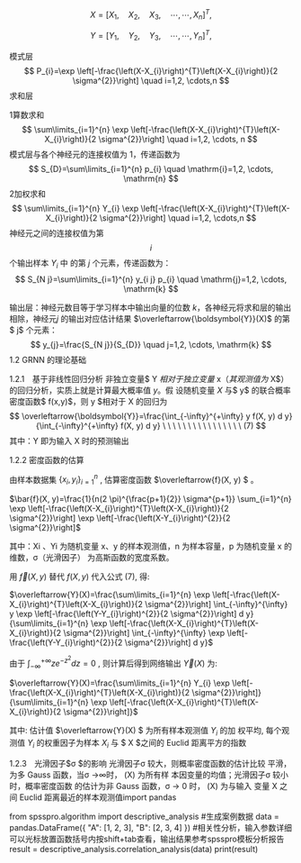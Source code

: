 $$
X=\left[X_{1}, \quad X_{2}, \quad X_{3}, \quad \cdots, \cdots, X_{n}\right]^{T} \text {, }
$$

$$
Y=\left[Y_{1}, \quad Y_{2}, \quad Y_{3}, \quad \cdots, \cdots, Y_{n}\right]^{T} \text {, }
$$

模式层
$$
P_{i}=\exp \left[-\frac{\left(X-X_{i}\right)^{T}\left(X-X_{i}\right)}{2 \sigma^{2}}\right] \quad i=1,2, \cdots,n
$$
求和层

1算数求和
$$
\sum\limits_{i=1}^{n} \exp \left[-\frac{\left(X-X_{i}\right)^{T}\left(X-X_{i}\right)}{2 \sigma^{2}}\right] \quad i=1,2, \cdots, n
$$
模式层与各个神经元的连接权值为 1，传递函数为
$$
S_{D}=\sum\limits_{i=1}^{n} p_{i} \quad \mathrm{i}=1,2, \cdots, \mathrm{n}
$$
2加权求和
$$
\sum\limits_{i=1}^{n} Y_{i} \exp \left[-\frac{\left(X-X_{i}\right)^{T}\left(X-X_{i}\right)}{2 \sigma^{2}}\right] \quad i=1,2, \cdots,n
$$
神经元之间的连接权值为第 $$i$$ 个输出样本 $Y_{i}$ 中 的第 $j$ 个元素，传递函数为：
$$
S_{N j}=\sum\limits_{i=1}^{n} y_{i j} p_{i} \quad \mathrm{j}=1,2, \cdots, \mathrm{k}
$$


输出层：神经元数目等于学习样本中输出向量的位数 $k$，各神经元将求和层的输出相除，神经元$j$ 的输出对应估计结果 $\overleftarrow{\boldsymbol{Y}}(X)$ 的第$ j$ 个元素：
$$
y_{j}=\frac{S_{N j}}{S_{D}} \quad j=1,2, \cdots, \mathrm{k}
$$
1.2 GRNN 的理论基础 

1.2.1　基于非线性回归分析 非独立变量$ Y $相对于独立变量$ x$（其观测值为$ X$）的回归分析，实质上就是计算最大概率值 $y$。假 设随机变量 $X$ 与$ y$ 的联合概率密度函数$ f(x,y)$，则 y $相对于 X 的回归为 
$$
\overleftarrow{\boldsymbol{Y}}=\frac{\int_{-\infty}^{+\infty} y f(X, y) d y}{\int_{-\infty}^{+\infty} f(X, y) d y}  \ \ \ \ \ \ \ \ \  \ \ \ \ \ \ \  (7)
$$
其中：Y 即为输入 X 时的预测输出

1.2.2 密度函数的估算 

由样本数据集  $\left\{x_{i}, y_{i}\right\}_{i=1}^{n}$ , 估算密度函数  $\overleftarrow{f}(X, y) $ 。

$\bar{f}(X, y)=\frac{1}{n(2 \pi)^{\frac{p+1}{2}} \sigma^{p+1}} \sum_{i=1}^{n} \exp \left[-\frac{\left(X-X_{i}\right)^{T}\left(X-X_{i}\right)}{2 \sigma^{2}}\right] \exp \left[-\frac{\left(X-Y_{i}\right)^{2}}{2 \sigma^{2}}\right]$

其中：Xi 、Yi 为随机变量 x、y 的样本观测值，n 为样本容量，p 为随机变量 x 的维数，σ（光滑因子） 为高斯函数的宽度系数。

用  $\overleftarrow{f}(X, y)$  替代  $f(X, y)$  代入公式 (7), 得:

$\overleftarrow{Y}(X)=\frac{\sum\limits_{i=1}^{n} \exp \left[-\frac{\left(X-X_{i}\right)^{T}\left(X-X_{i}\right)}{2 \sigma^{2}}\right] \int_{-\infty}^{\infty} y \exp \left[-\frac{\left(Y-Y_{i}\right)^{2}}{2 \sigma^{2}}\right] d y}{\sum\limits_{i=1}^{n} \exp \left[-\frac{\left(X-X_{i}\right)^{T}\left(X-X_{i}\right)}{2 \sigma^{2}}\right] \int_{-\infty}^{\infty} \exp \left[-\frac{\left(Y-Y_{i}\right)^{2}}{2 \sigma^{2}}\right] d y}$

由于  $\int_{-\infty}^{+\infty} z e^{-z^{2}} d z=0$ , 则计算后得到网络输出  $\overleftarrow{Y}(X)$  为:

$\overleftarrow{Y}(X)=\frac{\sum\limits_{i=1}^{n} Y_{i} \exp \left[-\frac{\left(X-X_{i}\right)^{T}\left(X-X_{i}\right)}{2 \sigma^{2}}\right]}{\sum\limits_{i=1}^{n} \exp \left[-\frac{\left(X-X_{i}\right)^{T}\left(X-X_{i}\right)}{2 \sigma^{2}}\right]}$

其中: 估计值  $\overleftarrow{Y}(X) $ 为所有样本观测值  $Y_{i}$  的加 权平均, 每个观测值  $Y_{i}$  的权重因子为样本  $X_{i}$  与 $ X  $之间的 Euclid 距离平方的指数

1.2.3　光滑因子$σ $的影响 光滑因子σ 较大，则概率密度函数的估计比较 平滑，为多 Gauss 函数，当σ →∞时， (X) 为所有样 本因变量的均值；光滑因子σ 较小时，概率密度函数 的估计为非 Gauss 函数，σ → 0 时， (X) 为与输入 变量 X 之间 Euclid 距离最近的样本观测值import pandas

from spsspro.algorithm import descriptive_analysis
#生成案例数据
data = pandas.DataFrame({
    "A": [1, 2, 3],
    "B": [2, 3, 4]
})
#相关性分析，输入参数详细可以光标放置函数括号内按shift+tab查看，输出结果参考spsspro模板分析报告
result = descriptive_analysis.correlation_analysis(data)
print(result)
    